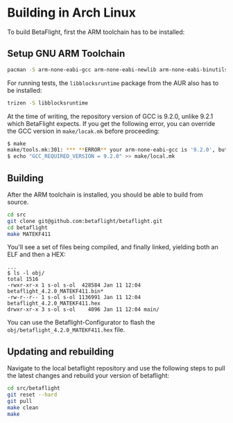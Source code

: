 # Building in Arch Linux

To build BetaFlight, first the ARM toolchain has to be installed:

## Setup GNU ARM Toolchain

```bash
pacman -S arm-none-eabi-gcc arm-none-eabi-newlib arm-none-eabi-binutils
```

For running tests, the `libblocksruntime` package from the AUR also has to be installed:
``` bash
trizen -S libblocksruntime
```

At the time of writing, the repository version of GCC is 9.2.0, unlike 9.2.1 which BetaFlight expects.
If you get the following error, you can override the GCC version in `make/locak.mk` before proceeding:
```bash
$ make
make/tools.mk:301: *** **ERROR** your arm-none-eabi-gcc is '9.2.0', but '9.2.1' is expected. Override with 'GCC_REQUIRED_VERSION' in make/local.mk or run 'make arm_sdk_install' to install the right version automatically in the tools folder of this repo.  Stop.
$ echo "GCC_REQUIRED_VERSION = 9.2.0" >> make/local.mk
```

## Building

After the ARM toolchain is installed, you should be able to build from source.
```bash
cd src
git clone git@github.com:betaflight/betaflight.git
cd betaflight
make MATEKF411
```

You'll see a set of files being compiled, and finally linked, yielding both an ELF and then a HEX:
```
...
$ ls -l obj/
total 1516
-rwxr-xr-x 1 s-ol s-ol  428584 Jan 11 12:04 betaflight_4.2.0_MATEKF411.bin*
-rw-r--r-- 1 s-ol s-ol 1136991 Jan 11 12:04 betaflight_4.2.0_MATEKF411.hex
drwxr-xr-x 3 s-ol s-ol    4096 Jan 11 12:04 main/
```

You can use the Betaflight-Configurator to flash the `obj/betaflight_4.2.0_MATEKF411.hex` file.

## Updating and rebuilding

Navigate to the local betaflight repository and use the following steps to pull the latest changes and rebuild your version of betaflight:

```bash
cd src/betaflight
git reset --hard
git pull
make clean
make
```
